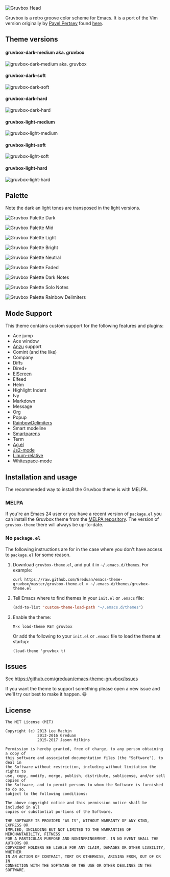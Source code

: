 ![Gruvbox Head](gruvbox-head.png "Gruvbox theme header")

Gruvbox is a retro groove color scheme for Emacs. It is a port of the Vim
version originally by [Pavel Pertsev](https://github.com/morhetz) found
[here](https://github.com/morhetz/gruvbox).

## Theme versions

#### gruvbox-dark-medium aka. gruvbox

![gruvbox-dark-medium aka. gruvbox](gruvbox-dark-medium-screenshot.png)

#### gruvbox-dark-soft

![gruvbox-dark-soft](gruvbox-dark-hard-screenshot.png)

#### gruvbox-dark-hard

![gruvbox-dark-hard](gruvbox-dark-soft-screenshot.png)

#### gruvbox-light-medium

![gruvbox-light-medium](gruvbox-light-medium-screenshot.png)

#### gruvbox-light-soft

![gruvbox-light-soft](gruvbox-light-hard-screenshot.png)

#### gruvbox-light-hard

![gruvbox-light-hard](gruvbox-light-soft-screenshot.png)

## Palette

Note the dark an light tones are transposed in the light versions.

![Gruvbox Palette Dark](darktones-palette.png "Gruvbox theme palette")

![Gruvbox Palette Mid](midtones-palette.png "Gruvbox theme palette")

![Gruvbox Palette Light](lighttones-palette.png "Gruvbox theme palette")

![Gruvbox Palette Bright](bright-colors-palette.png "Gruvbox theme palette")

![Gruvbox Palette Neutral](neutral-colors-palette.png "Gruvbox theme palette")

![Gruvbox Palette Faded](faded-colors-palette.png "Gruvbox theme palette")

![Gruvbox Palette Dark Notes](darknotes-palette.png "Gruvbox theme palette")

![Gruvbox Palette Solo Notes](solonotes-palette.png "Gruvbox theme palette")

![Gruvbox Palette Rainbow Delimiters](rainbow-delimiters-palette.png "Gruvbox theme palette")

## Mode Support

This theme contains custom support for the following features and plugins:

- Ace jump
- Ace window
- [Anzu](https://github.com/syohex/emacs-anzu#customization) support
- Comint (and the like)
- Company
- Diffs
- Dired+
- [ElScreen](https://github.com/knu/elscreen)
- Elfeed
- Helm
- Highlight Indent
- Ivy
- Markdown
- Message
- Org
- Popup
- [RainbowDelimiters](http://www.emacswiki.org/emacs/RainbowDelimiters)
- Smart modeline
- [Smartparens](https://github.com/Fuco1/smartparens)
- Term
- [Ag.el](https://github.com/Wilfred/ag.el)
- [Js2-mode](https://github.com/mooz/js2-mode)
- [Linum-relative](https://github.com/emacsmirror/linum-relative)
- Whitespace-mode

## Installation and usage

The recommended way to install the Gruvbox theme is with MELPA.

### MELPA

If you're an Emacs 24 user or you have a recent version of `package.el` you can
install the Gruvbox theme from the [MELPA
repository](http://melpa.milkbox.net/#/gruvbox-theme). The version of
`gruvbox-theme` there will always be up-to-date.

### No `package.el`

The following instructions are for in the case where you don't have access to
`package.el` for some reason.

1. Download `gruvbox-theme.el`, and put it in `~/.emacs.d/themes`. For example:
   ```shell
   curl https://raw.github.com/Greduan/emacs-theme-gruvbox/master/gruvbox-theme.el > ~/.emacs.d/themes/gruvbox-theme.el
   ```

1. Tell Emacs where to find themes in your `init.el` or `.emacs` file:
   ```lisp
   (add-to-list 'custom-theme-load-path "~/.emacs.d/themes")
   ```

1. Enable the theme:
   ```
   M-x load-theme RET gruvbox
   ```
   Or add the following to your `init.el` or `.emacs` file to load the theme at startup:
   ```
   (load-theme 'gruvbox t)
   ```


## Issues

See https://github.com/greduan/emacs-theme-gruvbox/issues

If you want the theme to support something please open a new issue and we'll
try our best to make it happen. :smile:

## License

```
The MIT License (MIT)

Copyright (c) 2013 Lee Machin
              2013-2016 Greduan
              2015-2017 Jason Milkins

Permission is hereby granted, free of charge, to any person obtaining a copy of
this software and associated documentation files (the "Software"), to deal in
the Software without restriction, including without limitation the rights to
use, copy, modify, merge, publish, distribute, sublicense, and/or sell copies of
the Software, and to permit persons to whom the Software is furnished to do so,
subject to the following conditions:

The above copyright notice and this permission notice shall be included in all
copies or substantial portions of the Software.

THE SOFTWARE IS PROVIDED "AS IS", WITHOUT WARRANTY OF ANY KIND, EXPRESS OR
IMPLIED, INCLUDING BUT NOT LIMITED TO THE WARRANTIES OF MERCHANTABILITY, FITNESS
FOR A PARTICULAR PURPOSE AND NONINFRINGEMENT. IN NO EVENT SHALL THE AUTHORS OR
COPYRIGHT HOLDERS BE LIABLE FOR ANY CLAIM, DAMAGES OR OTHER LIABILITY, WHETHER
IN AN ACTION OF CONTRACT, TORT OR OTHERWISE, ARISING FROM, OUT OF OR IN
CONNECTION WITH THE SOFTWARE OR THE USE OR OTHER DEALINGS IN THE SOFTWARE.
```
